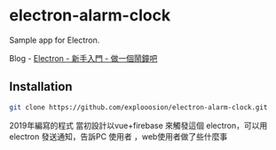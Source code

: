 # electron-alarm-clock
Sample app for Electron.

Blog - [Electron - 新手入門 - 做一個鬧鐘吧](https://dotblogs.com.tw/explooosion/2018/03/25/181604)

## Installation
```bash
git clone https://github.com/explooosion/electron-alarm-clock.git
```
2019年編寫的程式
當初設計以vue+firebase 來觸發這個 electron，可以用electron 發送通知，告訴PC 使用者 ，web使用者做了些什麼事
